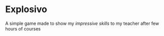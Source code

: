 # Explosivo
A simple game made to show my <i>impressive skills</i> to my teacher after few hours of courses
